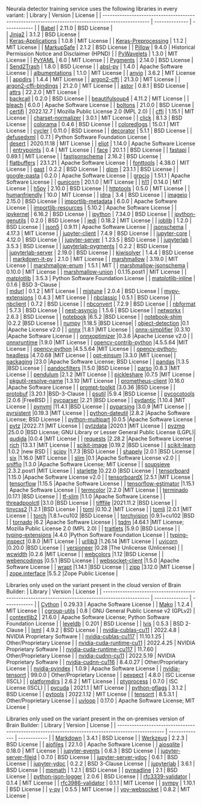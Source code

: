 Neurala detector training service uses the following libraries in every variant:
| Library |	Version |	License |
| ------------------------------------------------------------------------------------------------- | -------------- | ------------ |
| [Babel](https://babel.pocoo.org/) |	2.11.0 |	BSD License |	
| [Jinja2](https://palletsprojects.com/p/jinja/) |	3.1.2 |	BSD License |	
| [Keras-Applications](https://github.com/keras-team/keras-applications) |	1.0.8 |	MIT License |
| [Keras-Preprocessing](https://github.com/keras-team/keras-preprocessing) |	1.1.2 |	MIT License |
| [MarkupSafe](https://palletsprojects.com/p/markupsafe/) |	2.1.2 |	BSD License |
| [Pillow](https://python-pillow.org) |	9.4.0 |	Historical Permission Notice and Disclaimer (HPND) |
| [PyWavelets](https://github.com/PyWavelets/pywt) |	1.3.0 |	MIT License |
| [PyYAML](https://pyyaml.org/) |	6.0 |	MIT License |
| [Pygments](https://pygments.org/) |	2.14.0 |	BSD License |
| [Send2Trash](https://github.com/arsenetar/send2trash) |	1.8.0 |	BSD License |
| [absl-py](https://github.com/abseil/abseil-py) |	1.4.0 |	Apache Software License |
| [albumentations](https://github.com/albumentations-team/albumentations) |	1.1.0 |	MIT License |
| [anyio](https://github.com/agronholm/anyio) |	3.6.2 |	MIT License |
| [appdirs](http://github.com/ActiveState/appdirs) |	1.4.4 |	MIT License |
| [argon2-cffi](https://github.com/hynek/argon2-cffi)	| 21.3.0 |	MIT License |
| [argon2-cffi-bindings](https://github.com/hynek/argon2-cffi-bindings) |	21.2.0 | MIT License |
| [astor](https://github.com/berkerpeksag/astor) |	0.8.1 |	BSD License |	
| [attrs](https://www.attrs.org/) |	22.2.0 |	MIT License |	
| [backcall](https://github.com/takluyver/backcall) |	0.2.0 |	BSD License |
| [beautifulsoup4](https://www.crummy.com/software/BeautifulSoup/bs4/) |	4.11.2 |	MIT License |
| [bleach](https://github.com/mozilla/bleach) |	6.0.0 |	Apache Software License |
| [boltons](https://github.com/mahmoud/boltons) |	21.0.0 |	BSD License |
| [certifi](https://github.com/certifi/python-certifi) |	2022.12.7 |	Mozilla Public License 2.0 (MPL 2.0) |
| [cffi](http://cffi.readthedocs.org) |	1.15.1 |	MIT License |
| [charset-normalizer](https://github.com/Ousret/charset_normalizer) |	3.0.1 |	MIT License |
| [click](https://palletsprojects.com/p/click/) |	8.1.3 |	BSD License |
| [colorama](https://github.com/tartley/colorama) |	0.4.6 |	BSD License |
| [coloredlogs](https://coloredlogs.readthedocs.io) |	15.0.1 |	MIT License |
| [cycler](https://github.com/matplotlib/cycler) |	0.11.0 |	BSD License |
| [decorator](https://github.com/micheles/decorator) |	5.1.1 |	BSD License |
| [defusedxml](https://github.com/tiran/defusedxml) |	0.7.1 |	Python Software Foundation License |	
| [desert](https://github.com/python-desert/desert) |	2020.11.18 |	MIT License |
| [eliot](https://github.com/itamarst/eliot/) |	1.14.0 |	Apache Software License |
| [entrypoints](https://github.com/takluyver/entrypoints) |	0.4 |	MIT License |
| [face](https://github.com/mahmoud/face) |	20.1.1 |	BSD License |
| [fastapi](https://github.com/tiangolo/fastapi) |	0.89.1 |	MIT License |
| [fastjsonschema](https://github.com/horejsek/python-fastjsonschema) |	2.16.2 |	BSD License |	
| [flatbuffers](https://google.github.io/flatbuffers/) |	23.1.21 |	Apache Software License |
| [fonttools](http://github.com/fonttools/fonttools) |	4.38.0 |	MIT License |
| [gast](https://github.com/serge-sans-paille/gast/) |	0.2.2 |	BSD License |
| [glom](https://github.com/mahmoud/glom) |	23.1.1 |	BSD License |
| [google-pasta](https://github.com/google/pasta) |	0.2.0 |	Apache Software License |
| [grpcio](https://grpc.io) |	1.51.1 |	Apache Software License |
| [gunicorn](https://gunicorn.org) |	20.1.0 |	MIT License |
| [h11](https://github.com/python-hyper/h11) |	0.14.0 |	MIT License |
| [h5py](http://www.h5py.org) |	2.10.0 |	BSD License |
| [httptools](https://github.com/MagicStack/httptools) |	0.5.0 |	MIT License |
| [humanfriendly](https://humanfriendly.readthedocs.io) |	10.0 |	MIT License |
| [idna](https://github.com/kjd/idna) |	3.4 |	BSD License |
| [imageio](https://github.com/imageio/imageio) |	2.15.0 |	BSD License |
| [importlib-metadata](https://github.com/python/importlib_metadata) |	6.0.0 |	Apache Software License |
| [importlib-resources](https://github.com/python/importlib_resources) |	5.10.2 |	Apache Software License |
| [ipykernel](https://ipython.org/) |	6.16.2 |	BSD License |
| [ipython](https://ipython.org) |	7.34.0 |	BSD License |
| [ipython-genutils](http://ipython.org) |	0.2.0 |	BSD License |
| [jedi](https://github.com/davidhalter/jedi) |	0.18.2 |	MIT License |
| [joblib](https://joblib.readthedocs.io) |	1.2.0 |	BSD License |
| [json5](https://github.com/dpranke/pyjson5) |	0.9.11 |	Apache Software License |
| [jsonschema](https://github.com/python-jsonschema/jsonschema) |	4.17.3 |	MIT License |
| [jupyter-client](https://jupyter.org/) |	7.4.9 |	BSD License |
| [jupyter-core](https://jupyter.org/) |	4.12.0 |	BSD License |
| [jupyter-server](https://jupyter-server.readthedocs.io) |	1.23.5 |	BSD License |
| [jupyterlab](https://jupyter.org) |	3.5.3 |	BSD License |
| [jupyterlab-pygments](https://github.com/jupyterlab/jupyterlab_pygments) |	0.2.2 |	BSD License |	
| [jupyterlab-server](https://jupyterlab-server.readthedocs.io/) |	2.19.0 |	BSD License |
| [kiwisolver](https://github.com/nucleic/kiwi) |	1.4.4 |	BSD License |
| [markdown-it-py](https://github.com/executablebooks/markdown-it-py) |	2.1.0 |	MIT License |
| [marshmallow](https://github.com/marshmallow-code/marshmallow) |	3.19.0 |	MIT License |
| [marshmallow-enum](https://pypi.org/project/marshmallow-enum/) |	1.5.1 |	MIT |
| [marshmallow-jsonschema](https://github.com/fuhrysteve/marshmallow-jsonschema) |	0.10.0 | MIT License |
| [marshmallow-union](https://github.com/adamboche/python-marshmallow-union) |	0.1.15.post1 |	MIT License |
| [matplotlib](https://matplotlib.org) |	3.5.3 |	Python Software Foundation License |
| [matplotlib-inline](https://github.com/ipython/matplotlib-inline) |	0.1.6 |	BSD 3-Clause |	
| [mdurl](https://github.com/executablebooks/mdurl) |	0.1.2 |	MIT License |
| [mistune](https://github.com/lepture/mistune) |	2.0.4 |	BSD License |
| [mypy-extensions](https://github.com/python/mypy_extensions) |	0.4.3 |	MIT License |
| [nbclassic](https://github.com/jupyter/nbclassic) |	0.5.1 |	BSD License |
| [nbclient](https://jupyter.org/) | 0.7.2 |	BSD License |
| [nbconvert](https://jupyter.org/) |	7.2.9 | BSD License |
| [nbformat](https://jupyter.org/) |	5.7.3 |	BSD License |
| [nest-asyncio](https://github.com/erdewit/nest_asyncio) |	1.5.6 |	BSD License |
| [networkx](https://networkx.org/) |	2.6.3 |	BSD License |
| [notebook](http://jupyter.org) |6.5.2 |BSD License |
| [notebook-shim](https://pypi.org/project/notebook-shim/) |0.2.2 |BSD License |
| [numpy](https://www.numpy.org) |1.18.5 |BSD License|
| [object-detection](https://github.com/tensorflow/models/tree/master/research/object_detection) |0.1 |Apache License v2.0 |
| [onnx](https://github.com/onnx/onnx) |1.8.1 |MIT License |
| [onnx-simplifier](https://github.com/daquexian/onnx-simplifier) |0.3.10 |Apache Software License |
| [onnxoptimizer](https://github.com/onnx/optimizer) |0.3.6 |Apache License v2.0 |
| [onnxruntime](https://onnxruntime.ai) |1.9.0 |MIT License |
| [opencv-contrib-python](https://github.com/skvark/opencv-python) |4.5.5.64 |MIT License |
| [opencv-python](https://github.com/skvark/opencv-python) |4.5.5.64 |MIT License |
| [opencv-python-headless](https://github.com/opencv/opencv-python) |4.7.0.68 |MIT License |
| [opt-einsum](https://github.com/dgasmith/opt_einsum) |3.3.0 |MIT License|
| [packaging](https://github.com/pypa/packaging) |23.0 |Apache Software License; BSD License |
| [pandas](https://pandas.pydata.org) |1.3.5 |BSD License |
| [pandocfilters](http://github.com/jgm/pandocfilters) |1.5.0 |BSD License |
| [parso](https://github.com/davidhalter/parso) |0.8.3 |MIT License |
| [pendulum](https://pendulum.eustace.io) |2.1.2 |MIT License |
| [pickleshare](https://github.com/pickleshare/pickleshare) |0.7.5 |MIT License |
| [pkgutil-resolve-name](https://github.com/graingert/pkgutil-resolve-name) |1.3.10 |MIT License |
| [prometheus-client](https://github.com/prometheus/client_python) |0.16.0 |Apache Software License |
| [prompt-toolkit](https://github.com/prompt-toolkit/python-prompt-toolkit) |3.0.36 |BSD License |
| [protobuf](https://developers.google.com/protocol-buffers/) |3.20.1 |BSD-3-Clause |
| [psutil](https://github.com/giampaolo/psutil) |5.9.4 |BSD License |
| [pycocotools](https://github.com/ppwwyyxx/cocoapi) |2.0.6 |FreeBSD |
| [pycparser](https://github.com/eliben/pycparser) |2.21 |BSD License |
| [pydantic](https://github.com/pydantic/pydantic) |1.10.4 |MIT License |
| [pynvml](http://www.nvidia.com/) |11.4.1 |BSD License |
| [pyparsing](https://github.com/pyparsing/pyparsing/) |3.0.9 |MIT License |
| [pyrsistent](https://github.com/tobgu/pyrsistent/) |0.19.3 |MIT License |
| [python-dateutil](https://github.com/dateutil/dateutil) |2.8.2 |Apache Software License; BSD License |
| [python-multipart](http://github.com/andrew-d/python-multipart) |0.0.5 |Apache Software License |
| [pytz](http://pythonhosted.org/pytz) |2022.7.1 |MIT License |
| [pytzdata](https://github.com/sdispater/pytzdata) |2020.1 |MIT License |
| [pyzmq](https://pyzmq.readthedocs.org) |25.0.0 |BSD License; GNU Library or Lesser General Public License (LGPL)|
| [qudida](https://github.com/arsenyinfo/qudida) |0.0.4 |MIT License |
| [requests](https://requests.readthedocs.io) |2.28.2 |Apache Software License |
| [rich](https://github.com/Textualize/rich) |13.3.1 |MIT License |
| [scikit-image](https://scikit-image.org) |0.19.2 |BSD License |
| [scikit-learn](http://scikit-learn.org) |1.0.2 |new BSD |
| [scipy](https://www.scipy.org) |1.7.3 |BSD License |
| [shapely](https://github.com/shapely/shapely) |2.0.1 |BSD License |
| [six](https://github.com/benjaminp/six) |1.16.0 |MIT License |
| [slim](https://github.com/tensorflow/models/tree/master/research/slim) |0.1 |Apache Software License v2.0 |
| [sniffio](https://github.com/python-trio/sniffio) |1.3.0 |Apache Software License; MIT License |
| [soupsieve](https://github.com/facelessuser/soupsieve) |2.3.2.post1 |MIT License |
| [starlette](https://github.com/encode/starlette) |0.22.0 |BSD License |
| [tensorboard](https://github.com/tensorflow/tensorboard) |1.15.0 |Apache Software License v2.0 |
| [tensorboardX](https://github.com/lanpa/tensorboardX) |2.5.1 |MIT License |
| [tensorflow](https://www.tensorflow.org/) |1.15.5 |Apache Software License |
| [tensorflow-estimator](https://www.tensorflow.org/) |1.15.1 | Apache Software License |
| [termcolor](https://github.com/termcolor/termcolor) |2.2.0 |MIT License |
| [terminado](https://github.com/jupyter/terminado) |0.17.1 |BSD License |
| [tf-slim](https://github.com/google-research/tf-slim) |1.1.0 |Apache Software License |
| [threadpoolctl](https://github.com/joblib/threadpoolctl) |3.1.0 |BSD License |
| [tifffile](https://www.lfd.uci.edu/~gohlke/) |2021.11.2 |BSD License |
| [tinycss2](https://www.courtbouillon.org/tinycss2) |1.2.1 |BSD License |
| [toml](https://github.com/uiri/toml) |0.10.2 |MIT License |
| [tomli](https://github.com/hukkin/tomli) |2.0.1 |MIT License |
| [torch](https://pytorch.org/) |1.8.1+cu102 |BSD License |
| [torchvision](https://github.com/pytorch/vision) |0.9.1+cu102 |BSD |
| [tornado](http://www.tornadoweb.org/) |6.2 |Apache Software License |
| [tqdm](https://tqdm.github.io) |4.64.1 |MIT License; Mozilla Public License 2.0 (MPL 2.0) |
| [traitlets](https://github.com/ipython/traitlets) |5.9.0 |BSD License |
| [typing-extensions](https://github.com/python/typing_extensions) |4.4.0 |Python Software Foundation License |
| [typing-inspect](https://github.com/ilevkivskyi/typing_inspect) |0.8.0 |MIT License |
| [urllib3](https://urllib3.readthedocs.io/) |1.26.14 |MIT License |
| [uvicorn](https://www.uvicorn.org/) |0.20.0 |BSD License |
| [versioneer](https://github.com/python-versioneer/python-versioneer) |0.28 |The Unlicense (Unlicense) |
| [wcwidth](https://github.com/jquast/wcwidth) |0.2.6 |MIT License |
| [webcolors](https://github.com/ubernostrum/webcolors) |1.12 |BSD License |
| [webencodings](https://github.com/SimonSapin/python-webencodings) |0.5.1 |BSD License |
| [websocket-client](https://github.com/websocket-client/websocket-client) |1.5.0 |Apache Software License |
| [wrapt](https://github.com/GrahamDumpleton/wrapt) |1.14.1 |BSD License |
| [zipp](https://github.com/jaraco/zipp) |3.12.0 |MIT License |
| [zope.interface](https://github.com/zopefoundation/zope.interface) |5.5.2 |Zope Public License |

Libraries only used on the variant present in the cloud version of Brain Builder:
| Library |	Version |	License |
| ------------------------------------------------------------------------------------------------- | -------------- | ------------ |
| [Cython](http://cython.org/)  | 0.29.33  | Apache Software License  | 
| [Mako](https://www.makotemplates.org/)  | 1.2.4  | MIT License  | 
| [cgroup-utils](https://github.com/peo3/cgroup-utils)  | 0.8  | GNU General Public License v2 (GPLv2)  | 
| [contextlib2](http://contextlib2.readthedocs.org)  | 21.6.0  | Apache Software License; Python Software Foundation License  | 
| [leveldb](https://code.google.com/p/py-leveldb/)  | 0.201  | BSD License  | 
| [lvis](https://pypi.org/project/lvis/)  | 0.5.3  | BSD 2-Clause  | 
| [lxml](https://lxml.de/)  | 4.9.2  | BSD License  | 
| [nvidia-cublas-cu11](https://developer.nvidia.com/cuda-zone)  | 2022.4.8  | NVIDIA Proprietary Software  | 
| [nvidia-cublas-cu117](https://developer.nvidia.com/cuda-zone)  | 11.10.1.25  | Other/Proprietary License  | 
| [nvidia-cuda-runtime-cu11](https://developer.nvidia.com/cuda-zone)  | 2022.4.25  | NVIDIA Proprietary Software  | 
| [nvidia-cuda-runtime-cu117](https://developer.nvidia.com/cuda-zone)  | 11.7.60  | Other/Proprietary License  | 
| [nvidia-cudnn-cu11](https://developer.nvidia.com/cuda-zone)  | 2022.5.19  | NVIDIA Proprietary Software  | 
| [nvidia-cudnn-cu116](https://developer.nvidia.com/cuda-zone)  | 8.4.0.27  | Other/Proprietary License  | 
| [nvidia-pyindex](http://www.nvidia.com/)  | 1.0.9  | Apache Software License  | 
| [nvidia-tensorrt](https://developer.nvidia.com/tensorrt)  | 99.0.0  | Other/Proprietary License  | 
| [pexpect](https://pexpect.readthedocs.io/)  | 4.8.0  | ISC License (ISCL)  | 
| [platformdirs](https://github.com/platformdirs/platformdirs)  | 2.6.2  | MIT License  | 
| [ptyprocess](https://github.com/pexpect/ptyprocess)  | 0.7.0  | ISC License (ISCL)  | 
| [pycuda](http://mathema.tician.de/software/pycuda)  | 2021.1  | MIT License  | 
| [python-gflags](https://github.com/google/python-gflags)  | 3.1.2  | BSD License  | 
| [pytools](http://pypi.python.org/pypi/pytools)  | 2022.1.12  | MIT License  | 
| [tensorrt](https://developer.nvidia.com/tensorrt)  | 8.5.3.1  | Other/Proprietary License  | 
| [uvloop](http://github.com/MagicStack/uvloop)  | 0.17.0  | Apache Software License; MIT License  | 

Libraries only used on the variant present in the on-premises version of Brain Builder:
| Library |	Version |	License |
| ------------------------------------------------------------------------------------------------- | -------------- | ------------ |
| [Markdown](https://Python-Markdown.github.io/)  | 3.4.1  | BSD License  | 
| [Werkzeug](https://palletsprojects.com/p/werkzeug/)  | 2.2.3  | BSD License  | 
| [aiofiles](https://github.com/Tinche/aiofiles)  | 22.1.0  | Apache Software License  | 
| [aiosqlite](https://aiosqlite.omnilib.dev)  | 0.18.0  | MIT License  | 
| [jupyter-events](https://jupyter.org)  | 0.6.3  | BSD License  | 
| [jupyter-server-fileid](https://github.com/jupyter-server/jupyter_server_fileid)  | 0.7.0  | BSD License  | 
| [jupyter-server-ydoc](https://github.com/jupyterlab/jupyterlab_collaboration)  | 0.6.1  | BSD License  | 
| [jupyter-ydoc](https://github.com/jupyter-server/jupyter_ydoc)  | 0.2.2  | BSD 3-Clause License  | 
| [jupyterlab](https://jupyter.org)  | 3.6.1  | BSD License  | 
| [mpmath](http://mpmath.org/)  | 1.2.1  | BSD License  | 
| [pyreadline](http://ipython.org/pyreadline.html)  | 2.1  | BSD License  | 
| [python-json-logger](http://github.com/madzak/python-json-logger)  | 2.0.6  | BSD License  | 
| [rfc3339-validator](https://github.com/naimetti/rfc3339-validator)  | 0.1.4  | MIT License  | 
| [rfc3986-validator](https://github.com/naimetti/rfc3986-validator)  | 0.1.1  | MIT License  | 
| [sympy](https://sympy.org)  | 1.10.1  | BSD License  | 
| [y-py](https://github.com/y-crdt/ypy)  | 0.5.5  | MIT License  | 
| [ypy-websocket](https://github.com/y-crdt/ypy-websocket)  | 0.8.2  | MIT License  | 
